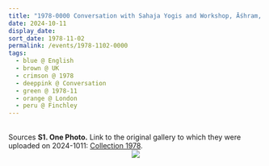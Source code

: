 ```yaml
---
title: "1978-0000 Conversation with Sahaja Yogis and Workshop, Āśhram, 234A Regent's Park Road, Finchley, London, UK"
date: 2024-10-11
display_date: 
sort_date: 1978-11-02
permalink: /events/1978-1102-0000
tags:
  - blue @ English
  - brown @ UK
  - crimson @ 1978
  - deeppink @ Conversation
  - green @ 1978-11
  - orange @ London
  - peru @ Finchley
---
```


<br>

<wave-list>
  <list-title color="DarkSeaGreen" width="40">Sources</list-title>
  <list-item color="BlanchedAlmond"  width="280"><b>S1. One Photo.</b> Link to the original gallery to which they were uploaded on 2024-1011: <a href="https://eternalmoments.smugmug.com/Collections/Mahipalsingh-Jaisingh-Raul-Collection/1978/">Collection 1978</a>.</list-item>
</wave-list>

<div style="text-align: center"><img src="https://pub-bcc3cbe9b1e94ba1ac28915f7a3900fa.r2.dev/1978-0000_Conversation_with_Sahaja_Yogis_and_Workshop_Ashram_234A_Regent's_Park_Road_Finchley_London_UK_(other_year_1977)_01_(Mahipalsingh_Jaisingh_Raul_Collection_scanned_by_Ankit_Khare).jpg" /></div>